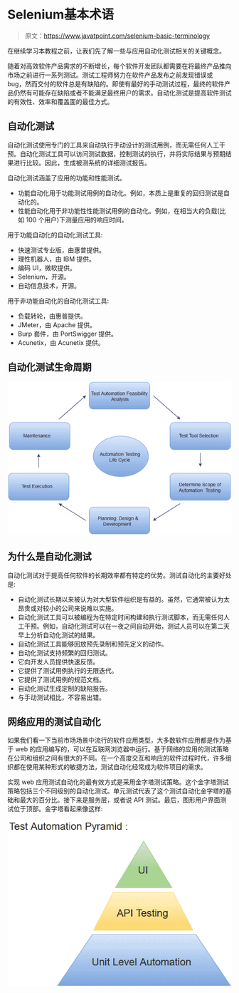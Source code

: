 # Selenium基本术语

> 原文：<https://www.javatpoint.com/selenium-basic-terminology>

在继续学习本教程之前，让我们先了解一些与应用自动化测试相关的关键概念。

随着对高效软件产品需求的不断增长，每个软件开发团队都需要在将最终产品推向市场之前进行一系列测试。测试工程师努力在软件产品发布之前发现错误或 bug，然而交付的软件总是有缺陷的。即使有最好的手动测试过程，最终的软件产品仍然有可能存在缺陷或者不能满足最终用户的需求。自动化测试是提高软件测试的有效性、效率和覆盖面的最佳方式。

## 自动化测试

自动化测试使用专门的工具来自动执行手动设计的测试用例，而无需任何人工干预。自动化测试工具可以访问测试数据，控制测试的执行，并将实际结果与预期结果进行比较。因此，生成被测系统的详细测试报告。

自动化测试涵盖了应用的功能和性能测试。

*   功能自动化用于功能测试用例的自动化。例如，本质上是重复的回归测试是自动化的。
*   性能自动化用于非功能性性能测试用例的自动化。例如，在相当大的负载(比如 100 个用户)下测量应用的响应时间。

用于功能自动化的自动化测试工具:

*   快速测试专业版，由惠普提供。
*   理性机器人，由 IBM 提供。
*   编码 UI，微软提供。
*   Selenium，开源。
*   自动信息技术，开源。

用于非功能自动化的自动化测试工具:

*   负载转轮，由惠普提供。
*   JMeter，由 Apache 提供。
*   Burp 套件，由 PortSwigger 提供。
*   Acunetix，由 Acunetix 提供。

## 自动化测试生命周期

![Selenium Basic Terminology](img/dc2a579e83e2c339c1d4d34f633842d2.png)

## 为什么是自动化测试

自动化测试对于提高任何软件的长期效率都有特定的优势。测试自动化的主要好处是:

*   自动化测试长期以来被认为对大型软件组织是有益的。虽然，它通常被认为太昂贵或对较小的公司来说难以实施。
*   自动化测试工具可以被编程为在特定时间构建和执行测试脚本，而无需任何人工干预。例如，自动化测试可以在一夜之间自动开始，测试人员可以在第二天早上分析自动化测试的结果。
*   自动化测试工具能够回放预先录制和预先定义的动作。
*   自动化测试支持频繁的回归测试。
*   它向开发人员提供快速反馈。
*   它提供了测试用例执行的无限迭代。
*   它提供了测试用例的规范文档。
*   自动化测试生成定制的缺陷报告。
*   与手动测试相比，不容易出错。

## 网络应用的测试自动化

如果我们看一下当前市场场景中流行的软件应用类型，大多数软件应用都是作为基于 web 的应用编写的，可以在互联网浏览器中运行。基于网络的应用的测试策略在公司和组织之间有很大的不同。在一个高度交互和响应的软件过程时代，许多组织都在使用某种形式的敏捷方法，测试自动化经常成为软件项目的需求。

实现 web 应用测试自动化的最有效方式是采用金字塔测试策略。这个金字塔测试策略包括三个不同级别的自动化测试。单元测试代表了这个测试自动化金字塔的基础和最大的百分比。接下来是服务层，或者说 API 测试。最后，图形用户界面测试位于顶部。金字塔看起来像这样:

![Selenium Basic Terminology](img/7b59f4a969768a09a881d5c15e9957e4.png)